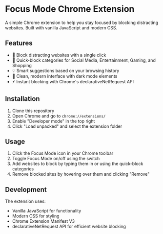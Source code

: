 # Focus Mode Chrome Extension

A simple Chrome extension to help you stay focused by blocking distracting websites. Built with vanilla JavaScript and modern CSS.

## Features

- 🎯 Block distracting websites with a single click
- 📱 Quick-block categories for Social Media, Entertainment, Gaming, and Shopping
- 💡 Smart suggestions based on your browsing history
- 🎨 Clean, modern interface with dark mode elements
- ⚡ Instant blocking with Chrome's declarativeNetRequest API

## Installation

1. Clone this repository
2. Open Chrome and go to `chrome://extensions/`
3. Enable "Developer mode" in the top right
4. Click "Load unpacked" and select the extension folder

## Usage

1. Click the Focus Mode icon in your Chrome toolbar
2. Toggle Focus Mode on/off using the switch
3. Add websites to block by typing them in or using the quick-block categories
4. Remove blocked sites by hovering over them and clicking "Remove"

## Development

The extension uses:
- Vanilla JavaScript for functionality
- Modern CSS for styling
- Chrome Extension Manifest V3
- declarativeNetRequest API for efficient website blocking
